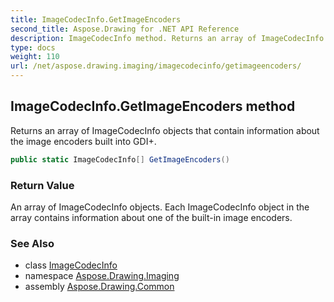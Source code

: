 ```yaml
---
title: ImageCodecInfo.GetImageEncoders
second_title: Aspose.Drawing for .NET API Reference
description: ImageCodecInfo method. Returns an array of ImageCodecInfo objects that contain information about the image encoders built into GDI
type: docs
weight: 110
url: /net/aspose.drawing.imaging/imagecodecinfo/getimageencoders/
---
```

## ImageCodecInfo.GetImageEncoders method

Returns an array of ImageCodecInfo objects that contain information about the image encoders built into GDI+.

```csharp
public static ImageCodecInfo[] GetImageEncoders()
```

### Return Value

An array of ImageCodecInfo objects. Each ImageCodecInfo object in the array contains information about one of the built-in image encoders.

### See Also

* class [ImageCodecInfo](../)
* namespace [Aspose.Drawing.Imaging](../../imagecodecinfo/)
* assembly [Aspose.Drawing.Common](../../../)


